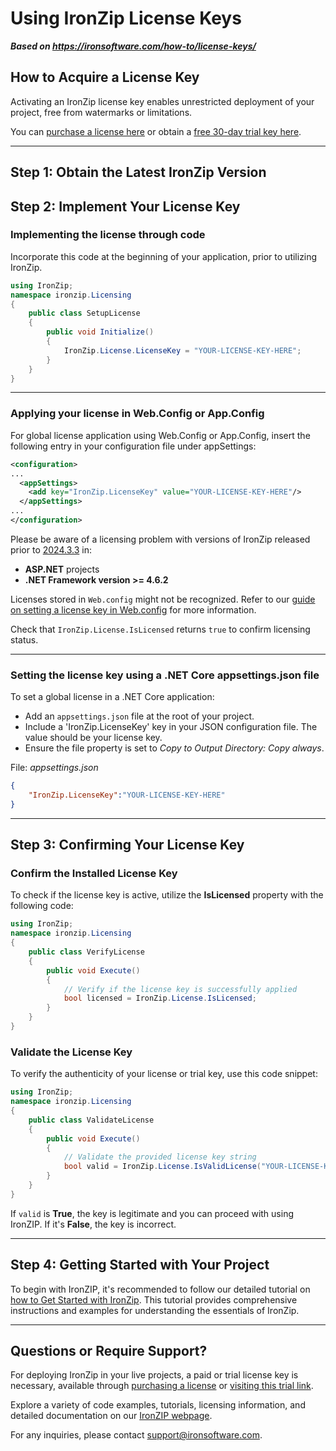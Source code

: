 # Using IronZip License Keys

***Based on <https://ironsoftware.com/how-to/license-keys/>***


## How to Acquire a License Key

Activating an IronZip license key enables unrestricted deployment of your project, free from watermarks or limitations.

You can [purchase a license here](https://ironsoftware.com/csharp/zip/licensing/) or obtain a [free 30-day trial key here](https://ironsoftware.com/csharp/zip/trial-license).

--------------------------------------------------------------------------------

## Step 1: Obtain the Latest IronZip Version

## Step 2: Implement Your License Key

### Implementing the license through code

Incorporate this code at the beginning of your application, prior to utilizing IronZip.

```csharp
using IronZip;
namespace ironzip.Licensing
{
    public class SetupLicense
    {
        public void Initialize()
        {
            IronZip.License.LicenseKey = "YOUR-LICENSE-KEY-HERE";
        }
    }
}
```

--------------------------------------------------------------------------------

### Applying your license in Web.Config or App.Config

For global license application using Web.Config or App.Config, insert the following entry in your configuration file under appSettings:

```xml
<configuration>
...
  <appSettings>
    <add key="IronZip.LicenseKey" value="YOUR-LICENSE-KEY-HERE"/>
  </appSettings>
...
</configuration>
```

Please be aware of a licensing problem with versions of IronZip released prior to [2024.3.3](https://www.nuget.org/packages/IronZIP/2024.3.3) in:
- **ASP.NET** projects
- **.NET Framework version >= 4.6.2**

Licenses stored in `Web.config` might not be recognized. Refer to our [guide on setting a license key in Web.config](https://ironsoftware.com/csharp/zip/troubleshooting/license-key-web.config) for more information.

Check that `IronZip.License.IsLicensed` returns `true` to confirm licensing status.

--------------------------------------------------------------------------------

### Setting the license key using a .NET Core appsettings.json file

To set a global license in a .NET Core application:

- Add an `appsettings.json` file at the root of your project.
- Include a 'IronZip.LicenseKey' key in your JSON configuration file. The value should be your license key.
- Ensure the file property is set to _Copy to Output Directory: Copy always_.

File: _appsettings.json_

```json
{
    "IronZip.LicenseKey":"YOUR-LICENSE-KEY-HERE"
}
```

--------------------------------------------------------------------------------

## Step 3: Confirming Your License Key

### Confirm the Installed License Key

To check if the license key is active, utilize the **IsLicensed** property with the following code:

```csharp
using IronZip;
namespace ironzip.Licensing
{
    public class VerifyLicense
    {
        public void Execute()
        {
            // Verify if the license key is successfully applied
            bool licensed = IronZip.License.IsLicensed;
        }
    }
}
```

### Validate the License Key

To verify the authenticity of your license or trial key, use this code snippet:

```csharp
using IronZip;
namespace ironzip.Licensing
{
    public class ValidateLicense
    {
        public void Execute()
        {
            // Validate the provided license key string
            bool valid = IronZip.License.IsValidLicense("YOUR-LICENSE-KEY-HERE");
        }
    }
}
```

If `valid` is **True**, the key is legitimate and you can proceed with using IronZIP. If it's **False**, the key is incorrect.

--------------------------------------------------------------------------------

## Step 4: Getting Started with Your Project

To begin with IronZIP, it's recommended to follow our detailed tutorial on [how to Get Started with IronZip](https://ironsoftware.com/csharp/zip/docs/). This tutorial provides comprehensive instructions and examples for understanding the essentials of IronZip.

--------------------------------------------------------------------------------

## Questions or Require Support?

For deploying IronZip in your live projects, a paid or trial license key is necessary, available through [purchasing a license](https://ironsoftware.com/csharp/zip/licensing/) or [visiting this trial link](https://ironsoftware.com/csharp/zip/trial-license).

Explore a variety of code examples, tutorials, licensing information, and detailed documentation on our [IronZIP webpage](https://ironsoftware.com/csharp/zip/).

For any inquiries, please contact <support@ironsoftware.com>.